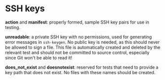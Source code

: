 # SSH keys

**action** and **manifest**: properly formed, sample SSH key pairs for use in testing.

**unreadable**: a private SSH key with no permissions, used for generating error messages in `ssh-keygen`. No public key is needed, as this should never be allowed to sign a file. This file is automatically created and deleted by the relevant test and should not be committed to source control, especially since Git won't be able to read it!

**does_not_exist** and **doesnotexist**: reserved for tests that need to provide a key path that does not exist. No files with these names should be created.
